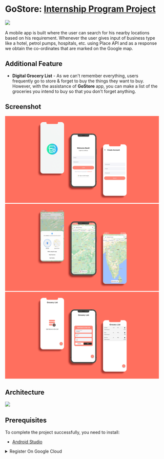 GoStore: [Internship Program Project](https://github.com/smartinternz02/SPSGP-102244-Virtual-Internship---Android-Application-Development-Using-Kotlin)
==================================

![](https://github.com/Hariram2001/GoStore/blob/main/preview/mockups/banner.png)

A mobile app is built where the user can search for his nearby locations based on his requirement. Whenever the user gives input of business type like a hotel, petrol pumps, hospitals, etc. using Place API and as a response we obtain the co-ordinates that are marked on the Google map.

Additional Feature
------------

- <b>Digital Grocery List</b> - As we can't remember everything, users frequently go to store & forget to buy the things they want to buy. However, with the assistance of <b>GoStore</b> app, you can make a list of the groceries you intend to buy so that you don't forget anything.


Screenshot
------------
  
![](https://github.com/Hariram2001/GoStore/blob/main/preview/mockups/registration.png)
![](https://github.com/Hariram2001/GoStore/blob/main/preview/mockups/map_part.png)
![](https://github.com/Hariram2001/GoStore/blob/main/preview/mockups/grocery%20list.png)


Architecture
------------

![](https://i.postimg.cc/QtD6LhRL/download.png)


Prerequisites
------------

To complete the project successfully, you need to install:
- [Android Studio](https://www.geeksforgeeks.org/guide-to-install-and-set-up-android-studio/)
<!-- Google Cloud Platform -->
<details>
  <summary>Register On Google Cloud</summary>
  
- [Link To Register For Cloud Account](https://cloud.google.com/)
- [Signup Reference](https://www.youtube.com/watch?v=Oek2VE2ozzE&ab_channel=CodingFreaks)
</details>
